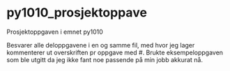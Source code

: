 # py1010_prosjektoppave
Prosjektoppgaven i emnet py1010

Besvarer alle deloppgavene i en og samme fil, med hvor jeg lager kommenterer ut overskriften pr oppgave med #. 
Brukte eksempeloppgaven som ble utgitt da jeg ikke fant noe passende på min jobb akkurat nå.
